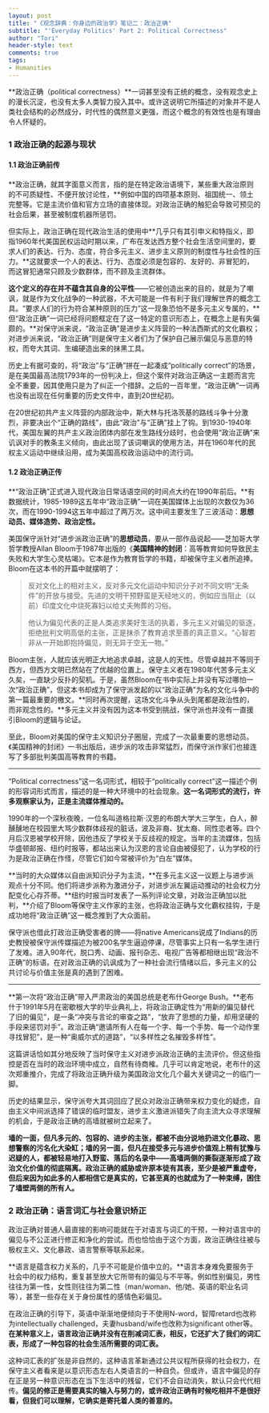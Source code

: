 ```yaml
---
layout: post
title: "《观念辞典：你身边的政治学》笔记二：政治正确"
subtitle: "'Everyday Politics' Part 2: Political Correctness"
author: "Tori"
header-style: text
comments: true
tags: 
- Humanities
---
```


**政治正确（political correctness）**一词甚至没有正统的概念，没有观念史上的漫长沉淀，也没有太多人类智力投入其中。或许这说明它所描述的对象并不是人类社会结构的必然成分，时代性的偶然意义更强，而这个概念的有效性也是有理由令人怀疑的。

### 1  政治正确的起源与现状

#### 1.1  政治正确前传

**政治正确，就其字面意义而言，指的是在特定政治语境下，某些重大政治原则的不可质疑性、不便开放讨论性，**例如中国的四项基本原则、祖国统一、领土完整等。它是主流价值和官方立场的直接体现。对政治正确的触犯会导致可预见的社会后果，甚至被制度机器所惩罚。

但实际上，政治正确在现代政治生活的使用中**几乎只有其引申义和特指义，即指1960年代美国民权运动时期以来，广布在发达西方整个社会生活空间里的，要求人们的表达、行为、态度，符合多元主义、进步主义原则的制度性与社会性的压力。**这就要求一个人的表达、行为、态度必须是包容的、友好的、非冒犯的，而这冒犯通常只顾及少数群体，而不顾及主流群体。

**这个定义的存在并不蕴含其自身的公平性**——它被创造出来的目的，就是为了嘲讽，就是作为文化战争的一种武器，不大可能是一件有利于我们理解世界的概念工具。“要求人们的行为符合某种原则的压力”这一现象恐怕不是多元主义专属的，**但“政治正确”一词已经将问题框定在了这一特定的意识形态上，在概念上是有失偏颇的。**对保守派来说，“政治正确”是进步主义阵营的一种法西斯式的文化霸权；对进步派来说，“政治正确”则是保守主义者们为了保护自己展示偏见与恶意的特权，而夸大其词、生编硬造出来的抹黑工具。

历史上有据可查的，将“政治”与“正确”拼在一起凑成“politically correct”的场景，是在美国最高法院1793年的一份判决上，但这个案件对政治正确这一主题而言完全不重要，因其使用只是为了纠正一个措辞。之后的一百年里，“政治正确”一词再也没有出现在任何重要的历史文件中，直到20世纪初。

在20世纪初共产主义阵营的内部政治中，斯大林与托洛茨基的路线斗争十分激烈，非要决出个“正确的路线”，由此“政治”与“正确”挂上了钩。到1930-1940年代，美国左翼的共产主义政治团体内部在发生路线分歧时，也会使用“政治正确”来讥讽对手的教条主义倾向，由此出现了该词嘲讽的使用方法，并在1960年代的民权主义运动中继续沿用，成为美国高校政治运动中的流行词。

#### 1.2  政治正确正传

**“政治正确”正式进入现代政治日常话语空间的时间点大约在1990年前后。**有数据统计，1985-1989这五年中“政治正确”一词在美国媒体上出现的次数仅为36次，而在1990-1994这五年中超过了两万次。这中间主要发生了三波活动：**思想动员、媒体造势、政治定性。**

美国保守派针对“进步派政治正确”的**思想动员**，要从一部作品说起——芝加哥大学哲学教授Allan Bloom于1987年出版的《**美国精神的封闭**：高等教育如何导致民主失败和大学生心灵枯竭》。它本是作为教育哲学的书籍，却被保守主义者所追捧。Bloom在这本书的开篇中就摆明了：

> 反对文化上的相对主义，反对多元文化运动中知识分子对不同文明“无条件”的开放与接受。先进的文明干预野蛮是天经地义的，例如应当阻止（以前）印度文化中烧死寡妇以给丈夫殉葬的习俗。
>
> 他认为偏见代表的正是人类追求美好生活的执着，多元主义对偏见的驱逐，拒绝批判文明高低的主张，正是抹杀了教育追求至善的真正意义。“心智若非从一开始即抱持偏见，则无异于空无一物。”

Bloom主张，人就应该光明正大地追求卓越，这是人的天性。尽管卓越并不等同于西方，但西方文明已然站在了优越的位置上。保守主义者在1980年代苦多元主义久矣，一直缺少反扑的契机。于是，虽然Bloom在书中实际上并没有写过哪怕一次“政治正确”，但这本书却成为了保守派发起的以“政治正确”为名的文化斗争中的第一篇最重要的檄文。**同时再次提醒，这场文化斗争从头到尾都是政治性的，而非观念性的。**多元主义并没有因为这本书受到挑战，保守派也并没有一直援引Bloom的逻辑与论证。

至此，Bloom对美国的保守主义知识分子圈层，完成了一次最重要的思想动员。《美国精神的封闭》一书出版后，进步派的攻击非常猛烈，而保守派作家们也接连写了多部批判美国高等教育的书籍。

---

“Political correctness”这一名词形式，相较于“politically correct”这一描述个例的形容词形式而言，描述的是一种大环境中的社会现象。**这一名词形式的流行，许多观察家认为，正是主流媒体推动的。**

1990年的一个深秋夜晚，一位名叫道格拉斯·汉恩的布朗大学大三学生，白人，醉醺醺地在校园里大骂少数群体歧视的脏话，波及非裔、犹太裔、同性恋者等。四个月后汉恩被学校开除，因他违反了学校关于反歧视的规定。当年的主流媒体，包括华盛顿邮报、纽约时报等，都站出来认为汉恩的言论自由被侵犯了，认为学校的行为是政治正确在作怪，尽管它们如今常被评价为“白左”媒体。

**当时的大众媒体以自由派知识分子为主流，**在多元主义这一议题上与进步派观点十分不同。他们将进步派称为激进分子，对进步派左翼运动推动的社会权力分配变化心存芥蒂。**纽约时报当时发表了一系列评论文章，对政治正确加以批判，**介绍了Bloom等保守主义作家的主张，也将政治正确与文化霸权挂钩，于是成功地将“政治正确”这一概念推到了大众面前。

保守派也借此打政治正确受害者的牌——将native Americans说成了Indians的历史教授被保守派传媒描述为被200名学生逼迫停课，尽管事实上只有一名学生进行了发难。进入90年代，脱口秀、动画、报刊杂志、电视广告等都相继出现“政治不正确”的标语。在对政治正确的讥讽成为了一种社会流行情绪以后，多元主义的公共讨论与价值主张是真的遇到了困难。

---

**第一次将“政治正确”带入严肃政治的美国总统是老布什George Bush。**老布什于1991年5月在密歇根大学的毕业典礼上，将政治正确定性为“用新的偏见替代了旧的偏见”，是一条“冲突与言论的审查之路”，“放弃了思想的力量，却用坚硬的手段来惩罚对手”。政治正确“邀请所有人在每一个字、每一个手势、每一个动作里寻找冒犯”，是一种“奥威尔式的道路”，“以多样性之名摧毁多样性”。

这篇讲话恰如其分地反映了当时保守主义对进步派政治正确的主流评价。但这些指控是否在当时的政治环境中成立，自然有待商榷。几乎可以肯定地说，老布什的这次郑重推介，完成了将政治正确升级为美国政治文化几个最大关键词之一的临门一脚。

历史的结果显示，保守派夸大其词回应了民众对政治正确带来权力变化的疑虑，自由主义中间派选择了错误的临时盟友，进步主义激进派错失了向主流大众寻求理解的机会，于是政治正确的高墙就被树立起来了。

**墙的一面，但凡多元的、包容的、进步的主张，都被不由分说地扔进文化暴政、思想警察的污名化大染缸；墙的另一面，但凡在接受多元与进步价值观上稍有犹豫与迟疑的人，都被轻易地打入野蛮、落后的名录中——高墙两侧的撕裂逐渐形成了政治文化价值的彻底隔离。政治正确的威胁或许原本徒有其表，至少是被严重虚夸，但后来因为如此多的人都相信它是真实的，它甚至真的也就成为了一种束缚，困住了墙壁两侧的所有人。**

### 2  政治正确：语言词汇与社会意识矫正

政治正确对普通人最直接的影响可能就在于对语言与词汇的干预，一种对语言中的偏见与不公正进行修正和净化的尝试。而也恰恰由于这个方面，政治正确往往被与极权主义、文化暴政、语言警察等联系起来。

**语言是蕴含权力关系的，几乎不可能是价值中立的。**语言本身难免要服务于社会中的权力结构，重复甚至放大它所带有的偏见与不平等。例如性别偏见，男性往往为第一性，女性则往往为第二性（man/woman、他/她、英语的职业名词等），甚至一些存在关于身份属性的感情色彩偏见。

在政治正确的引导下，英语中渐渐地便倾向于不使用N-word，智障retard也改称为intellectually challenged，夫妻husband/wife也改称为significant other等。**在某种意义上，语言政治正确并没有在削减词汇表，相反，它还扩大了我们的词汇表，形成了一种包容的社会生活所需要的词汇表。**

这种词汇表的扩张是非自然的，这种语言革新通过公共议程所获得的社会权力，在保守主义者看来是以意识形态左右人类语言的一种自负。但或许，语言中偏见的存在正是另一种意识形态在当下生活中的残留，它们不会自动消失，默认只会代代相传。**偏见的修正是需要真实的输入与努力的，或许政治正确有时候吃相并不是很好看，但我们可以理解，它确实是寄托着人类的善意的。**